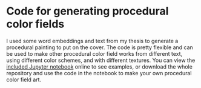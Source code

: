# Code for generating procedural color fields
I used some word embeddings and text from my thesis to generate a procedural painting to put on the cover. The code is pretty flexible and can be used to make other procedural color field works from different text, using different color schemes, and with different textures.
You can view the [included Jupyter notebook](https://github.com/jvparidon/rothcoverart/blob/master/cover.ipynb) online to see examples, or download the whole repository and use the code in the notebook to make your own procedural color field art.
